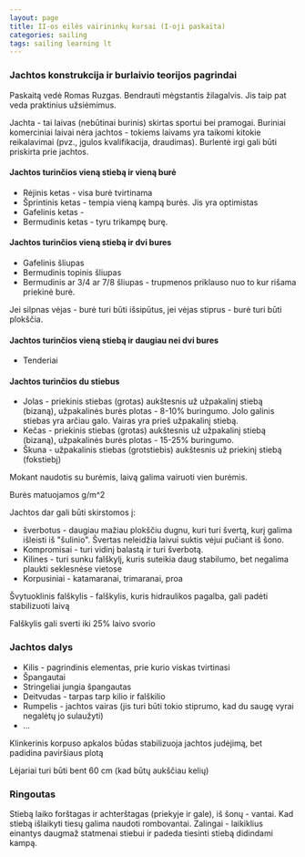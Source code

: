 ```yaml
---
layout: page
title: II-os eilės vairininkų kursai (I-oji paskaita)
categories: sailing
tags: sailing learning lt
---
```




### Jachtos konstrukcija ir burlaivio teorijos pagrindai

Paskaitą vedė Romas Ruzgas. Bendrauti mėgstantis žilagalvis. Jis taip pat veda praktinius užsiėmimus.

Jachta - tai laivas (nebūtinai burinis) skirtas sportui bei pramogai. Buriniai komerciniai laivai nėra jachtos - tokiems laivams yra taikomi kitokie reikalavimai (pvz., įgulos kvalifikacija, draudimas). Burlentė irgi gali būti priskirta prie jachtos.

#### Jachtos turinčios vieną stiebą ir vieną burė

- Rėjinis ketas - visa burė tvirtinama
- Šprintinis ketas - tempia vieną kampą burės. Jis yra optimistas
- Gafelinis ketas -
- Bermudinis ketas - tyru trikampę burę.


#### Jachtos turinčios vieną stiebą ir dvi bures

- Gafelinis šliupas
- Bermudinis topinis šliupas
- Bermudinis ar 3/4 ar 7/8 šliupas - trupmenos priklauso nuo to kur rišama priekinė burė.

Jei silpnas vėjas - burė turi būti išsipūtus, jei vėjas stiprus - burė turi būti plokščia.


#### Jachtos turinčios vieną stiebą ir daugiau nei dvi bures

- Tenderiai


#### Jachtos turinčios du stiebus

- Jolas - priekinis stiebas (grotas) aukštesnis už užpakalinį stiebą (bizaną), užpakalinės burės plotas - 8-10% buringumo. Jolo galinis stiebas yra arčiau galo. Vairas yra prieš užpakalinį stiebą.
- Kečas - priekinis stiebas (grotas) aukštesnis už užpakalinį stiebą (bizaną), užpakalinės burės plotas - 15-25% buringumo.
- Škuna - užpakalinis stiebas (grotstiebis) aukštesnis už priekinį stiebą (fokstiebį)


Mokant naudotis su burėmis, laivą galima vairuoti vien burėmis.

Burės matuojamos g/m^2


Jachtos dar gali būti skirstomos į:
- šverbotus - daugiau mažiau plokščiu dugnu, kuri turi švertą, kurį galima išleisti iš "šulinio". Švertas neleidžia laivui suktis vėjui pučiant iš šono.
- Kompromisai - turi vidinį balastą ir turi šverbotą.
- Kilines - turi sunku falškylį, kuris suteikia daug stabilumo, bet negalima plaukti seklesnėse vietose
- Korpusiniai - katamaranai, trimaranai, proa

Švytuoklinis falškylis - falškylis, kuris hidraulikos pagalba, gali padėti stabilizuoti laivą 

Falškylis gali sverti iki 25% laivo svorio


### Jachtos dalys

- Kilis - pagrindinis elementas, prie kurio viskas tvirtinasi
- Špangautai
- Stringeliai jungia špangautas
- Deitvudas - tarpas tarp kilio ir falškilio
- Rumpelis - jachtos vairas (jis turi būti tokio stiprumo, kad du saugę vyrai negalėtų jo sulaužyti)
- ...



Klinkerinis korpuso apkalos būdas stabilizuoja jachtos judėjimą, bet padidina paviršiaus plotą

Lėjariai turi būti bent 60 cm (kad būtų aukščiau kelių)


### Ringoutas

Stiebą laiko forštagas ir achterštagas (priekyje ir gale), iš šonų - vantai. Kad stiebą išlaikyti tiesų galima naudoti rombovantai. Zalingai - laikiklius einantys daugmaž statmenai stiebui ir padeda tiesinti stiebą didindami kampą.
